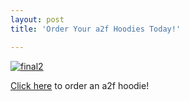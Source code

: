 ```yaml
---
layout: post
title: 'Order Your a2f Hoodies Today!'

---
```


[![final2](http://www.acts2fellowship.org/minnesota/wp-content/uploads/2010/10/final21.png)](https://spreadsheets.google.com/viewform?formkey=dDlLNmFlUGdpR1ZkQWQ5ZmRRdkNrVmc6MQ)

[Click here](https://spreadsheets.google.com/viewform?hl=en&amp;formkey=dDlLNmFlUGdpR1ZkQWQ5ZmRRdkNrVmc6MQ#gid=0) to order an a2f hoodie!
